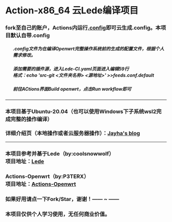 <!DOCTYPE html>
<html lang="en">
<head>
</head>
<body>
    <h1>Action-x86_64 云Lede编译项目</h1>
    <h3>fork至自己的账户，Actions内运行<u>.config</u>即可云生成.config。本项目默认自带.config</h3>
    <ul>
    <h5>.config文件为在编译Openwrt完整操作系统前的生成的配置文件，根据个人需求修改。</h5>
    <h5>添加需要的插件源，进入Lede-CI.yaml页面进入编辑59行<br />格式：echo 'src-git <文件夹名称>  <源地址>' >>feeds.conf.default</h5>
    <h5>前往ACtions界面Build openwrt，点击Run workflow即可</h5>
    </ul>
    <hr size="2px" color="black"/>
    <h3>本项目基于Ubuntu-20.04（也可以使用Windows下子系统wsl2完成完整的操作编译）
    <br /><br />详细介绍页（本地操作或者云服务器操作）：<a href="http://blog.jayha.top">Jayha's blog</a></h3>
    <hr size="2px" color="black"/>
    <h3>本项目参考并基于Lede（by:coolsnowwolf）
        <br />项目地址：<a href="https://github.com/coolsnowwolf/lede">Lede</a></h3>
    <h3>Actions-Openwrt（by:P3TERX）
        <br />项目地址：<a href="https://github.com/P3TERX/Actions-OpenWrt">Actions-Openwrt</a></h3>
    <h3>如果好用请点一下Fork/Star，谢谢！—— ~ ——</h3>
    <h3>本项目仅供个人学习使用，无任何商业价值。</h3>
</body>
</html>